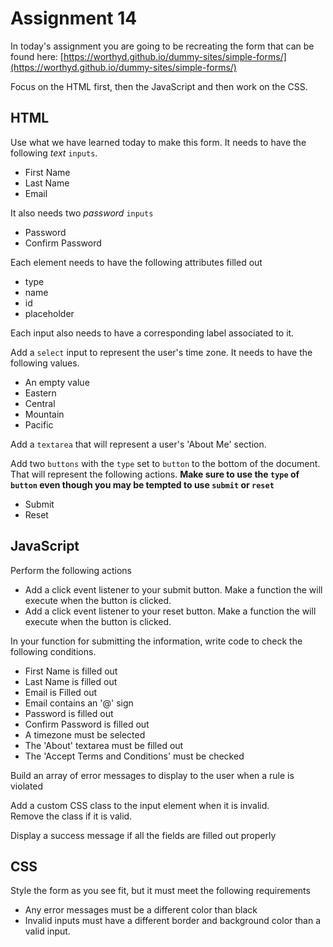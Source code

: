 # Assignment 14

In today's assignment you are going to be recreating the form that can be found here: [https://worthyd.github.io/dummy-sites/simple-forms/](https://worthyd.github.io/dummy-sites/simple-forms/)

Focus on the HTML first, then the JavaScript and then work on the CSS.

## HTML
Use what we have learned today to make this form.  It needs to have the following *text* `inputs`.

- First Name
- Last Name
- Email

It also needs two *password* `inputs`

- Password
- Confirm Password

Each element needs to have the following attributes filled out

- type
- name
- id
- placeholder

Each input also needs to have a corresponding label associated to it.


Add a `select` input to represent the user's time zone.  It needs to have the following values.

- An empty value
- Eastern
- Central
- Mountain
- Pacific

Add a `textarea` that will represent a user's 'About Me' section.

Add two `buttons` with the `type` set to `button` to the bottom of the document. That will represent the following actions.  **Make sure to use the `type` of `button` even though you may be tempted to use `submit` or `reset`**

- Submit
- Reset

## JavaScript
Perform the following actions
- Add a click event listener to your submit button. Make a function the will execute when the button is clicked.
- Add a click event listener to your reset button. Make a function the will execute when the button is clicked.

In your function for submitting the information, write code to check the following conditions.

- First Name is filled out
- Last Name is filled out
- Email is Filled out
- Email contains an '@' sign
- Password is filled out
- Confirm Password is filled out
- A timezone must be selected
- The 'About' textarea must be filled out
- The 'Accept Terms and Conditions' must be checked

Build an array of error messages to display to the user when a rule is violated

Add a custom CSS class to the input element when it is invalid.  
Remove the class if it is valid.

Display a success message if all the fields are filled out properly


## CSS
Style the form as you see fit, but it must meet the following requirements

- Any error messages must be a different color than black
- Invalid inputs must have a different border and background color than a valid input.
